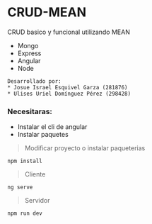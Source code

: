 # CRUD-MEAN
CRUD basico y funcional utilizando MEAN <br>

 * Mongo
 * Express
 * Angular
 * Node

```
Desarrollado por: 
* Josue Israel Esquivel Garza (281876)
* Ulises Uriel Domínguez Pérez (298428)
```

### Necesitaras: <br>

* Instalar el cli de angular
* Instalar paquetes

> Modificar proyecto o instalar paqueterias 
```console
npm install 
```


> Cliente
```console
ng serve 
```

>Servidor
```console
npm run dev 
```